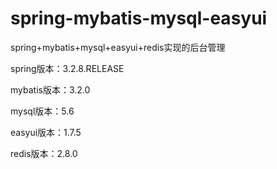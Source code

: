 # spring-mybatis-mysql-easyui
spring+mybatis+mysql+easyui+redis实现的后台管理



spring版本：3.2.8.RELEASE

mybatis版本：3.2.0

mysql版本：5.6

easyui版本：1.7.5

redis版本：2.8.0